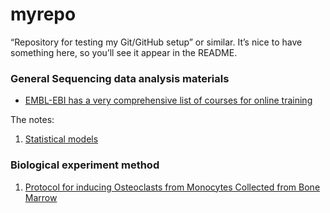# myrepo
“Repository for testing my Git/GitHub setup” or similar. It’s nice to have something here, so you’ll see it appear in the README.

### General Sequencing data analysis materials 
* [EMBL-EBI has a very comprehensive list of courses for online training](https://www.ebi.ac.uk/training/on-demand)

The notes: 
1. [Statistical models](./Statistical_models.md)


### Biological experiment method
1. [Protocol for inducing Osteoclasts from Monocytes Collected from Bone Marrow](./Biological_experiment_01_BMDM_OC_differention.md)
